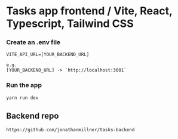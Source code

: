 # Tasks app frontend / Vite, React, Typescript, Tailwind CSS

### Create an .env file
```
VITE_API_URL=[YOUR_BACKEND_URL]

e.g. 
[YOUR_BACKEND_URL] -> `http://localhost:3001`
```

### Run the app
```
yarn run dev
```

## Backend repo
`https://github.com/jonathanmillner/tasks-backend`